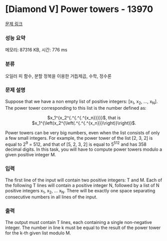 # [Diamond V] Power towers - 13970 

[문제 링크](https://www.acmicpc.net/problem/13970) 

### 성능 요약

메모리: 87316 KB, 시간: 776 ms

### 분류

오일러 피 함수, 분할 정복을 이용한 거듭제곱, 수학, 정수론

### 문제 설명

<p>Suppose that we have a non empty list of positive integers: [x<sub>1</sub>, x<sub>2</sub>, ..., x<sub>N</sub>]. The power tower corresponding to this list is the number defined as:</p>

<p style="text-align: center;">$x_1^{x_2^{.^{.^{.^{x_n}}}}}$, that is $x_1^{\left(x_2^{\left(.^{.^{.^{x_n}}}\right)}\right)}$.</p>

<p>Power towers can be very big numbers, even when the list consists of only a few small integers. For example, the power tower of the list [2, 3, 2] is equal to 2<sup>9</sup> = 512, and that of [5, 2, 3, 2] is equal to 5<sup>512</sup> and has 358 decimal digits. In this task, you will have to compute power towers modulo a given positive integer M.</p>

### 입력 

 <p>The first line of the input will contain two positive integers: T and M. Each of the following T lines will contain a positive integer N, followed by a list of N positive integers x<sub>1</sub>, x<sub>2</sub>, ... x<sub>N</sub>. There will be exactly one space separating consecutive numbers in all lines of the input.</p>

### 출력 

 <p>The output must contain T lines, each containing a single non-negative integer. The number in line k must be equal to the result of the power tower for the k-th given list modulo M.</p>

